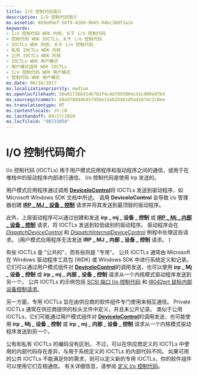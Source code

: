 ```yaml
---
title: I/O 控制代码简介
description: I/O 控制代码简介
ms.assetid: 8b9e09ef-56f9-42b9-9b65-04bc380f3a1e
keywords:
- I/o 控制代码 WDK 内核，关于 i/o 控制代码
- 控制代码 WDK IOCTLs，关于 i/o 控制代码
- IOCTLs WDK 内核，关于 i/o 控制代码
- 私有 IOCTLs WDK 内核
- 公共 IOCTLs WDK 内核
- IOCTLs WDK 用户模式
- 用户模式组件 WDK IOCTLs
- I/o 控制代码 WDK 用户模式
- 控制代码 WDK 用户模式
ms.date: 06/16/2017
ms.localizationpriority: medium
ms.openlocfilehash: 50e81736bd14b7b3f4c4d7895004cd1cd00a97b4
ms.sourcegitcommit: b84d760d4b45795be12e625db1d5a4167dc2c9ee
ms.translationtype: MT
ms.contentlocale: zh-CN
ms.lasthandoff: 09/17/2020
ms.locfileid: "90715058"
---
```

# <a name="introduction-to-io-control-codes"></a>I/O 控制代码简介





I/o 控制代码 (IOCTLs) 用于用户模式应用程序和驱动程序之间的通信，或用于在堆栈中的驱动程序内部进行通信。 I/o 控制代码是使用 Irp 发送的。

用户模式应用程序通过调用 [**DeviceIoControl**](/windows/win32/api/ioapiset/nf-ioapiset-deviceiocontrol)将 IOCTLs 发送到驱动程序，如 Microsoft Windows SDK 文档中所述。 调用 **DeviceIoControl** 会导致 i/o 管理器创建 [**IRP \_ MJ \_ 设备 \_ 控制**](./irp-mj-device-control.md) 请求并将其发送到最顶层的驱动程序。

此外，上层驱动程序可以通过创建和发送 **irp \_ mj \_ 设备 \_ 控制** 或 [**IRP \_ Mj \_ 内部 \_ 设备 \_ 控制**](./irp-mj-internal-device-control.md) 请求，将 IOCTLs 发送到较低级别的驱动程序。 驱动程序会在 [*DispatchDeviceControl*](/windows-hardware/drivers/ddi/wdm/nc-wdm-driver_dispatch) 和 [*DispatchInternalDeviceControl*](/windows-hardware/drivers/ddi/wdm/nc-wdm-driver_dispatch) 例程中处理这些请求。  (用户模式应用程序无法发送 **IRP \_ MJ \_ 内部 \_ 设备 \_ 控制** 请求。 ) 

有些 IOCTLs 是 "公共的"，而有些则是 "专用"。 公共 IOCTLs 通常由 Microsoft 在 Windows 驱动程序工具包 (WDK) 或 Windows SDK 中进行系统定义和记录。 它们可以通过用户模式组件对 [**DeviceIoControl**](/windows/win32/api/ioapiset/nf-ioapiset-deviceiocontrol)的调用发送，也可以使用 **irp \_ Mj \_ 设备 \_ 控制** 或 **irp \_ mj \_ 内部 \_ 设备 \_ 控制** 请求从一个内核模式驱动程序发送到另一个。 公共 IOCTLs 的示例包括 [SCSI 端口 I/o 控制代码](/windows-hardware/drivers/ddi/index) 和 [I8042prt 鼠标内部设备控制请求](/windows-hardware/drivers/ddi/index)。

另一方面，专用 IOCTLs 旨在由供应商的软件组件专门使用来相互通信。 Private IOCTLs 通常在供应商提供的标头文件中定义，并且未公开记录。 类似于公用 IOCTLs，它们可能通过用户模式组件对 [**DeviceIoControl**](/windows/win32/api/ioapiset/nf-ioapiset-deviceiocontrol)的调用发送，也可能使用 **irp \_ Mj \_ 设备 \_ 控制** 或 **irp \_ mj \_ 内部 \_ 设备 \_ 控制** 请求从一个内核模式驱动程序发送到另一个。

公有和私有 IOCTLs 的编码没有区别。 不过，可以在供应商定义的 IOCTLs 中使用的内部代码存在差异，与用于系统定义的 IOCTLs 的内部代码不同。 如果可用的公共 IOCTLs 不能满足你的需求，则可以定义新的专用 IOCTLs，你的软件组件可以使用它们互相通信。 有关详细信息，请参阅 [定义 I/o 控制代码](defining-i-o-control-codes.md)。

 

